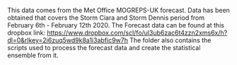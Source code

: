 This data comes from the Met Office MOGREPS-UK forecast. Data has been obtained that covers the Storm Ciara and Storm Dennis period from February 6th - February 12th 2020.
The Forecast data can be found at this dropbox link: https://www.dropbox.com/scl/fo/ul3ub6zac6t4zzn2xms6x/h?dl=0&rlkey=2i6zuq5wd9k8a1i3abfic9w7h 
The folder also contains the scripts used to process the forecast data and create the statistical ensemble from it. 
